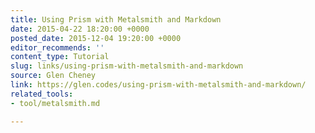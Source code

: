 ```yaml
---
title: Using Prism with Metalsmith and Markdown
date: 2015-04-22 18:20:00 +0000
posted_date: 2015-12-04 19:20:00 +0000
editor_recommends: ''
content_type: Tutorial
slug: links/using-prism-with-metalsmith-and-markdown
source: Glen Cheney
link: https://glen.codes/using-prism-with-metalsmith-and-markdown/
related_tools:
- tool/metalsmith.md

---
```

